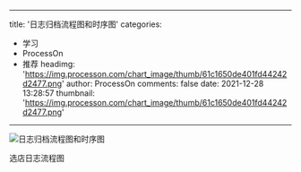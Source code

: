 
---
title: '日志归档流程图和时序图'
categories: 
 - 学习
 - ProcessOn
 - 推荐
headimg: 'https://img.processon.com/chart_image/thumb/61c1650de401fd44242d2477.png'
author: ProcessOn
comments: false
date: 2021-12-28 13:28:57
thumbnail: 'https://img.processon.com/chart_image/thumb/61c1650de401fd44242d2477.png'
---

<div>   
<img class="thumb" alt="日志归档流程图和时序图" src="https://img.processon.com/chart_image/thumb/61c1650de401fd44242d2477.png" referrerpolicy="no-referrer">
<p>选店日志流程图</p>  
</div>
            